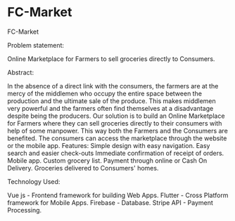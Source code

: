 # FC-Market
FC-Market

Problem statement:

Online Marketplace for Farmers to sell groceries directly to Consumers. 

Abstract:

In the absence of a direct link with the consumers, the farmers are at the mercy of the middlemen who occupy the entire space between the production and the ultimate sale of the produce. This makes middlemen very powerful and the farmers often find themselves at a disadvantage despite being the producers. Our solution is to build an Online Marketplace for Farmers where they can sell groceries directly to their consumers with help of some manpower. This way both the Farmers and the Consumers are benefited. The consumers can access the marketplace through the website or the mobile app.
Features:
Simple design with easy navigation.
Easy search and easier check-outs
Immediate confirmation of receipt of orders.
Mobile app.
Custom grocery list.
Payment through online or Cash On Delivery.
Groceries delivered to Consumers' homes.

Technology Used:

Vue js - Frontend framework for building Web Apps.
Flutter - Cross Platform framework for Mobile Apps. 
Firebase - Database.
Stripe API - Payment Processing.




